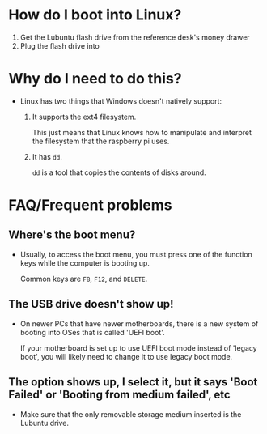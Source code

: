 # How do I boot into Linux?

1. Get the Lubuntu flash drive from the reference desk's money drawer
2. Plug the flash drive into 

# Why do I need to do this?

- Linux has two things that Windows doesn't natively support:

  1. It supports the ext4 filesystem.
  
	 This just means that Linux knows how to manipulate and interpret the filesystem that the
	 raspberry pi uses.

  2. It has `dd`.
  
     `dd` is a tool that copies the contents of disks around.

# FAQ/Frequent problems

## Where's the boot menu?
- Usually, to access the boot menu, you must press one of the function keys while the computer
  is booting up.
	  
  Common keys are `F8`, `F12`, and `DELETE`.

## The USB drive doesn't show up!
- On newer PCs that have newer motherboards, there is a new system of booting into OSes that is
  called 'UEFI boot'.
	  
  If your motherboard is set up to use UEFI boot mode instead of 'legacy boot', you will likely
  need to change it to use legacy boot mode.

## The option shows up, I select it, but it says 'Boot Failed' or 'Booting from medium failed', etc

- Make sure that the only removable storage medium inserted is the Lubuntu drive.
